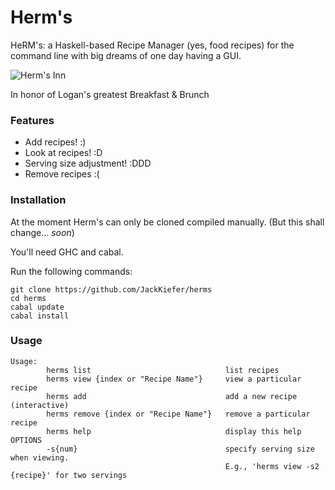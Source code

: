 # Herm's

HeRM's: a Haskell-based Recipe Manager (yes, food recipes) for the command line with big dreams of one day having a GUI.

![Herm's Inn](https://images.duckduckgo.com/iu/?u=https%3A%2F%2Firs2.4sqi.net%2Fimg%2Fgeneral%2F600x600%2F803_DzmDgevV4Yw5OrVsh9c4iaE7Bx8aSA0AY7y4L5Um7Qg.jpg&f=1)

In honor of Logan's greatest Breakfast & Brunch

### Features
- Add recipes! :)
- Look at recipes! :D
- Serving size adjustment! :DDD
- Remove recipes :(

### Installation

At the moment Herm's can only be cloned compiled manually. (But this shall change... _soon_)

You'll need GHC and cabal.

Run the following commands:
```
git clone https://github.com/JackKiefer/herms
cd herms
cabal update
cabal install
```

### Usage
```
Usage:
        herms list                              list recipes
        herms view {index or "Recipe Name"}     view a particular recipe
        herms add                               add a new recipe (interactive)
        herms remove {index or "Recipe Name"}   remove a particular recipe
        herms help                              display this help
OPTIONS
        -s{num}                                 specify serving size when viewing.
                                                E.g., 'herms view -s2 {recipe}' for two servings
```
